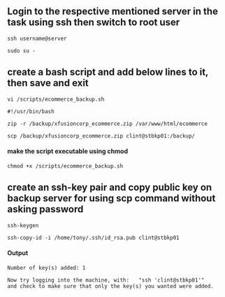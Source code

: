 ## Login to the respective mentioned server in the task using ssh then switch to root user

```
ssh username@server

sudo su -
```

## create a bash script and add below lines to it, then save and exit

```
vi /scripts/ecommerce_backup.sh
```

```
#!/usr/bin/bash

zip -r /backup/xfusioncorp_ecommerce.zip /var/www/html/ecommerce

scp /backup/xfusioncorp_ecommerce.zip clint@stbkp01:/backup/

```


#### make the script executable using chmod

```
chmod +x /scripts/ecommerce_backup.sh

```

## create an ssh-key pair and copy public key on backup server for using scp command without asking password


```
ssh-keygen
```

```
ssh-copy-id -i /home/tony/.ssh/id_rsa.pub clint@stbkp01
```

#### Output

```
Number of key(s) added: 1

Now try logging into the machine, with:   "ssh 'clint@stbkp01'"
and check to make sure that only the key(s) you wanted were added.

```

